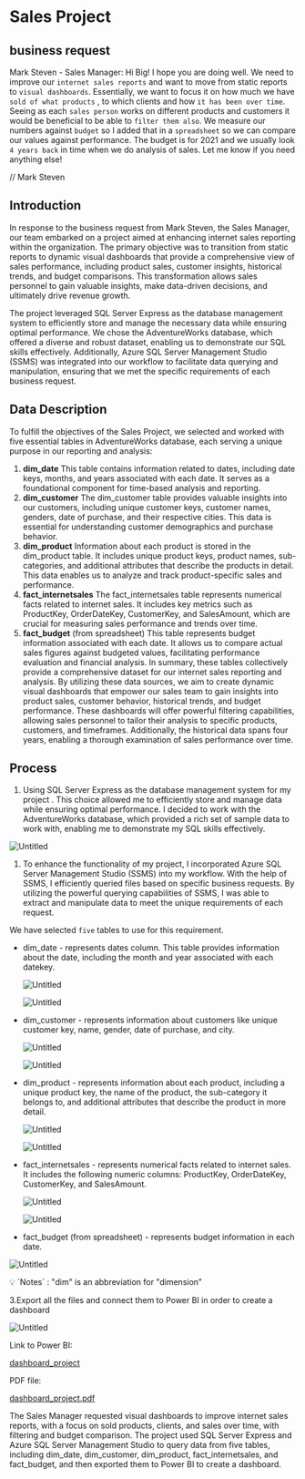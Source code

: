 # Sales Project

## business request

Mark Steven - Sales Manager:
Hi Big!
I hope you are doing well. We need to improve our ``internet sales reports`` and want to move from static reports to `visual dashboards`.
Essentially, we want to focus it on how much we have `sold of what products` , to which clients and how `it has been over time`.
Seeing as each `sales person` works on different products and customers it would be beneficial to be able to `filter them also`.
We measure our numbers against `budget` so I added that in a `spreadsheet` so we can compare our values against performance.
The budget is for 2021 and we usually look `4 years back` in time when we do analysis of sales.
Let me know if you need anything else!

// Mark Steven

## Introduction

In response to the business request from Mark Steven, the Sales Manager, our team embarked on a project aimed at enhancing internet sales reporting within the organization. The primary objective was to transition from static reports to dynamic visual dashboards that provide a comprehensive view of sales performance, including product sales, customer insights, historical trends, and budget comparisons. This transformation allows sales personnel to gain valuable insights, make data-driven decisions, and ultimately drive revenue growth.

The project leveraged SQL Server Express as the database management system to efficiently store and manage the necessary data while ensuring optimal performance. We chose the AdventureWorks database, which offered a diverse and robust dataset, enabling us to demonstrate our SQL skills effectively. Additionally, Azure SQL Server Management Studio (SSMS) was integrated into our workflow to facilitate data querying and manipulation, ensuring that we met the specific requirements of each business request.

## Data Description

To fulfill the objectives of the Sales Project, we selected and worked with five essential tables in AdventureWorks database, each serving a unique purpose in our reporting and analysis:

1. **dim_date**
This table contains information related to dates, including date keys, months, and years associated with each date. It serves as a foundational component for time-based analysis and reporting.
2. **dim_customer**
The dim_customer table provides valuable insights into our customers, including unique customer keys, customer names, genders, date of purchase, and their respective cities. This data is essential for understanding customer demographics and purchase behavior.
3. **dim_product**
Information about each product is stored in the dim_product table. It includes unique product keys, product names, sub-categories, and additional attributes that describe the products in detail. This data enables us to analyze and track product-specific sales and performance.
4. **fact_internetsales**
The fact_internetsales table represents numerical facts related to internet sales. It includes key metrics such as ProductKey, OrderDateKey, CustomerKey, and SalesAmount, which are crucial for measuring sales performance and trends over time.
5. **fact_budget** (from spreadsheet)
This table represents budget information associated with each date. It allows us to compare actual sales figures against budgeted values, facilitating performance evaluation and financial analysis.
In summary, these tables collectively provide a comprehensive dataset for our internet sales reporting and analysis. By utilizing these data sources, we aim to create dynamic visual dashboards that empower our sales team to gain insights into product sales, customer behavior, historical trends, and budget performance. These dashboards will offer powerful filtering capabilities, allowing sales personnel to tailor their analysis to specific products, customers, and timeframes. Additionally, the historical data spans four years, enabling a thorough examination of sales performance over time.

## Process

1. Using SQL Server Express as the database management system for my project . This choice allowed me to efficiently store and manage data while ensuring optimal performance. I decided to work with the AdventureWorks database, which provided a rich set of sample data to work with, enabling me to demonstrate my SQL skills effectively.

![Untitled](https://github.com/Chaphowasit4522/Portfolio/blob/0914f8016627106395cef8d8f4c9a299b7ae0762/Projects/Sales%20Project/Picture/Untitled.png)

1. To enhance the functionality of my project, I incorporated Azure SQL Server Management Studio (SSMS) into my workflow. With the help of SSMS, I efficiently queried files based on specific business requests. By utilizing the powerful querying capabilities of SSMS, I was able to extract and manipulate data to meet the unique requirements of each request.

We have selected `five` tables to use for this requirement. 

- dim_date - represents dates column. This table provides information about the date, including the month and year associated with each datekey.
    
    ![Untitled](https://github.com/Chaphowasit4522/Portfolio/blob/0914f8016627106395cef8d8f4c9a299b7ae0762/Projects/Sales%20Project/Picture/Untitled%201.png)
    
    ![Untitled](https://github.com/Chaphowasit4522/Portfolio/blob/0914f8016627106395cef8d8f4c9a299b7ae0762/Projects/Sales%20Project/Picture/Untitled%202.png)
    
- dim_customer - represents information about customers like unique customer key, name, gender, date of purchase, and city.
    
    ![Untitled](https://github.com/Chaphowasit4522/Portfolio/blob/0914f8016627106395cef8d8f4c9a299b7ae0762/Projects/Sales%20Project/Picture/Untitled%203.png)
    
    ![Untitled](https://github.com/Chaphowasit4522/Portfolio/blob/0914f8016627106395cef8d8f4c9a299b7ae0762/Projects/Sales%20Project/Picture/Untitled%204.png)
    
- dim_product - represents information about each product, including a unique product key, the name of the product, the sub-category it belongs to, and additional attributes that describe the product in more detail.
    
    ![Untitled](https://github.com/Chaphowasit4522/Portfolio/blob/0914f8016627106395cef8d8f4c9a299b7ae0762/Projects/Sales%20Project/Picture/Untitled%205.png)
    
    ![Untitled](https://github.com/Chaphowasit4522/Portfolio/blob/0914f8016627106395cef8d8f4c9a299b7ae0762/Projects/Sales%20Project/Picture/Untitled%206.png)
    
- fact_internetsales - represents numerical facts related to internet sales. It includes the following numeric columns: ProductKey, OrderDateKey, CustomerKey, and SalesAmount.
    
    ![Untitled](https://github.com/Chaphowasit4522/Portfolio/blob/0914f8016627106395cef8d8f4c9a299b7ae0762/Projects/Sales%20Project/Picture/Untitled%207.png)
    
    ![Untitled](https://github.com/Chaphowasit4522/Portfolio/blob/0914f8016627106395cef8d8f4c9a299b7ae0762/Projects/Sales%20Project/Picture/Untitled%208.png)
    

- fact_budget (from spreadsheet) - represents budget information in each date.

![Untitled](https://github.com/Chaphowasit4522/Portfolio/blob/0914f8016627106395cef8d8f4c9a299b7ae0762/Projects/Sales%20Project/Picture/Untitled%209.png)

<aside>
💡 `Notes` : "dim" is an abbreviation for "dimension”

</aside>

3.Export all the files and connect them to Power BI in order to create a dashboard

![Untitled](https://github.com/Chaphowasit4522/Portfolio/blob/0914f8016627106395cef8d8f4c9a299b7ae0762/Projects/Sales%20Project/Picture/Untitled%2010.png)

Link to Power BI:

 [dashboard_project](https://app.powerbi.com/view?r=eyJrIjoiYzQxN2VhNTktYzA5MC00Yjk0LWEzMGQtNTI2ZDIwMzg1ZmE4IiwidCI6IjliYzU4NWY5LWE4YjgtNDMxYy05MDEzLWVmYTdiMmI0MGNkZiIsImMiOjEwfQ%3D%3D)

PDF file:

[dashboard_project.pdf](https://github.com/Chaphowasit4522/Portfolio/blob/7b99671982f7a23971d7a8c89663ddc32cbdec0e/Projects/Sales%20Project/Picture/dashboard_project.pdf)

The Sales Manager requested visual dashboards to improve internet sales reports, with a focus on sold products, clients, and sales over time, with filtering and budget comparison. The project used SQL Server Express and Azure SQL Server Management Studio to query data from five tables, including dim_date, dim_customer, dim_product, fact_internetsales, and fact_budget, and then exported them to Power BI to create a dashboard.
